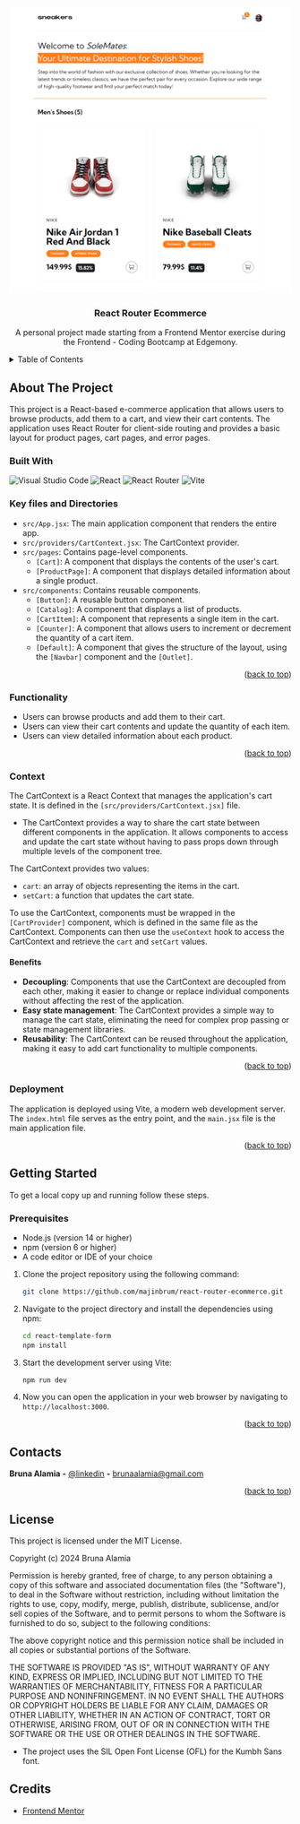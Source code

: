 <!-- PROJECT -->

<a id="readme-top"></a>

<div align="center">
 <img src="./public/images/preview.png" alt="Preview">

  <h3 align="center">React Router Ecommerce</h3>

  <p align="center">
    A personal project made starting from a Frontend Mentor exercise during the Frontend - Coding Bootcamp at Edgemony.
  </p>
</div>

<!-- TABLE OF CONTENTS -->
<details>
  <summary>Table of Contents</summary>
  <ol>
    <li>
      <a href="#about-the-project">About The Project</a>
      <ul>
        <li>
            <a href="#built-with">Built With</a>
        </li>
        <li>
            <a href="#key-files-and-directories">Key Files and Directories</a>
        </li>
        <li>
            <a href="#functionality">Functionality</a>
        </li>
        <li>
            <a href="#context">Context</a>
        </li>
        <li>
            <a href="#deployment">Deployment</a>
        </li>
      </ul>
    </li>
    <li>
        <a href="#getting-started">Getting Started</a>
    </li>
    <li>
        <a href="#contacts">Contacts</a>
    </li>
    <li>
        <a href="#license">License</a>
    </li>
    <li>
        <a href="#credits">Credits</a>
    </li>
  </ol>
</details>

<!-- ABOUT THE PROJECT -->

## About The Project

This project is a React-based e-commerce application that allows users to browse products, add them to a cart, and view their cart contents. The application uses React Router for client-side routing and provides a basic layout for product pages, cart pages, and error pages.

### Built With

<div display= "flex">
  <img src="https://img.shields.io/badge/Visual%20Studio%20Code-0078d7.svg?style=flat&logo=visual-studio-code&logoColor=white" alt="Visual Studio Code" />
    <img src="https://img.shields.io/badge/react-%2320232a.svg?style=flat&logo=react&logoColor=%2361DAFB" alt="React" />
    <img src="https://img.shields.io/badge/-React%20Router-CA4245?style=flat?logo=react-router" alt="React Router" />
    <img src="https://img.shields.io/badge/-Vite-646CFF?style=flat&logo=vite&logoColor=white" alt="Vite" />

</div>

### Key files and Directories

- `src/App.jsx`: The main application component that renders the entire app.
- `src/providers/CartContext.jsx`: The CartContext provider.
- `src/pages`: Contains page-level components.
  - `[Cart]`: A component that displays the contents of the user's cart.
  - `[ProductPage]`: A component that displays detailed information about a single product.
- `src/components`: Contains reusable components.
  - `[Button]`: A reusable button component.
  - `[Catalog]`: A component that displays a list of products.
  - `[CartItem]`: A component that represents a single item in the cart.
  - `[Counter]`: A component that allows users to increment or decrement the quantity of a cart item.
  - `[Default]`: A component that gives the structure of the layout, using the `[Navbar]` component and the `[Outlet]`.

<p align="right">(<a href="#readme-top">back to top</a>)</p>

### Functionality

- Users can browse products and add them to their cart.
- Users can view their cart contents and update the quantity of each item.
- Users can view detailed information about each product.

<p align="right">(<a href="#readme-top">back to top</a>)</p>

### Context

The CartContext is a React Context that manages the application's cart state. It is defined in the `[src/providers/CartContext.jsx]` file.

- The CartContext provides a way to share the cart state between different components in the application. It allows components to access and update the cart state without having to pass props down through multiple levels of the component tree.

The CartContext provides two values:

- `cart`: an array of objects representing the items in the cart.
- `setCart`: a function that updates the cart state.

To use the CartContext, components must be wrapped in the `[CartProvider]` component, which is defined in the same file as the CartContext. Components can then use the `useContext` hook to access the CartContext and retrieve the `cart` and `setCart` values.

#### Benefits

- **Decoupling**: Components that use the CartContext are decoupled from each other, making it easier to change or replace individual components without affecting the rest of the application.
- **Easy state management**: The CartContext provides a simple way to manage the cart state, eliminating the need for complex prop passing or state management libraries.
- **Reusability**: The CartContext can be reused throughout the application, making it easy to add cart functionality to multiple components.

<p align="right">(<a href="#readme-top">back to top</a>)</p>

### Deployment

The application is deployed using Vite, a modern web development server. The `index.html` file serves as the entry point, and the `main.jsx` file is the main application file.

<p align="right">(<a href="#readme-top">back to top</a>)</p>

<!-- GETTING STARTED -->

## Getting Started

To get a local copy up and running follow these steps.

### Prerequisites

- Node.js (version 14 or higher)
- npm (version 6 or higher)
- A code editor or IDE of your choice

1. Clone the project repository using the following command:
   ```sh
   git clone https://github.com/majinbrum/react-router-ecommerce.git
   ```

2. Navigate to the project directory and install the dependencies using npm:
   ```sh
   cd react-template-form
   npm install
   ```
3. Start the development server using Vite:
   ```sh
   npm run dev
   ```
4. Now you can open the application in your web browser by navigating to `http://localhost:3000`.

<p align="right">(<a href="#readme-top">back to top</a>)</p>

<!-- CONTACTS -->

## Contacts

**Bruna Alamia** **-** [@linkedin](https://linkedin.com/in/brunaalamia) **-** brunaalamia@gmail.com

<p align="right">(<a href="#readme-top">back to top</a>)</p>

<!-- LICENSE -->

## License

This project is licensed under the MIT License.

<p>Copyright (c) 2024 Bruna Alamia

Permission is hereby granted, free of charge, to any person
obtaining a copy of this software and associated documentation
files (the "Software"), to deal in the Software without
restriction, including without limitation the rights to use,
copy, modify, merge, publish, distribute, sublicense, and/or sell
copies of the Software, and to permit persons to whom the
Software is furnished to do so, subject to the following
conditions:

The above copyright notice and this permission notice shall be
included in all copies or substantial portions of the Software.

THE SOFTWARE IS PROVIDED "AS IS", WITHOUT WARRANTY OF ANY KIND,
EXPRESS OR IMPLIED, INCLUDING BUT NOT LIMITED TO THE WARRANTIES
OF MERCHANTABILITY, FITNESS FOR A PARTICULAR PURPOSE AND
NONINFRINGEMENT. IN NO EVENT SHALL THE AUTHORS OR COPYRIGHT
HOLDERS BE LIABLE FOR ANY CLAIM, DAMAGES OR OTHER LIABILITY,
WHETHER IN AN ACTION OF CONTRACT, TORT OR OTHERWISE, ARISING
FROM, OUT OF OR IN CONNECTION WITH THE SOFTWARE OR THE USE OR
OTHER DEALINGS IN THE SOFTWARE.</p>

- The project uses the SIL Open Font License (OFL) for the Kumbh Sans font.
<!-- CREDITS -->

## Credits

- [Frontend Mentor](https://www.frontendmentor.io/)
